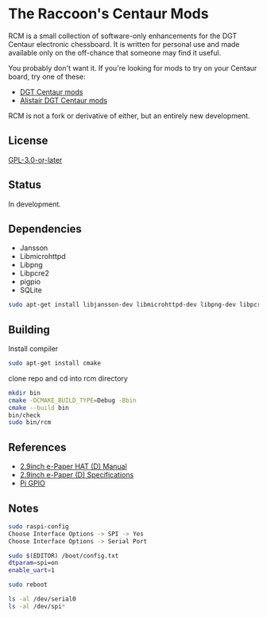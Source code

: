 # The Raccoon's Centaur Mods

RCM is a small collection of software-only enhancements for the DGT Centaur
electronic chessboard. It is written for personal use and made available only
on the off-chance that someone may find it useful.

You probably don't want it. If you're looking for mods to try on your Centaur
board, try one of these:

-   [DGT Centaur mods](https://github.com/DGTCentaurMods/DGTCentaurMods)
-   [Alistair DGT Centaur mods](https://github.com/Alistair-Crompton/DGTCentaurMods)

RCM is not a fork or derivative of either, but an entirely new development.

## License

[GPL-3.0-or-later](COPYING)

## Status

In development.

## Dependencies

-   Jansson
-   Libmicrohttpd
-   Libpng
-   Libpcre2
-   pigpio
-   SQLite

```bash
sudo apt-get install libjansson-dev libmicrohttpd-dev libpng-dev libpcre2-dev libpgipio-dev libsqlite3-dev
```

## Building

Install compiler

```bash
sudo apt-get install cmake
```

clone repo and cd into rcm directory

```bash
mkdir bin
cmake -DCMAKE_BUILD_TYPE=Debug -Bbin
cmake --build bin
bin/check
sudo bin/rcm
```

## References

-   [2.9inch e-Paper HAT (D) Manual](<https://www.waveshare.com/wiki/2.9inch_e-Paper_HAT_(D)>)
-   [2.9inch e-Paper (D) Specifications](https://files.waveshare.com/upload/b/b5/2.9inch_e-Paper_%28D%29_Specification.pdf)
-   [Pi GPIO](https://abyz.me.uk/rpi/pigpio/cif.html)

## Notes

```bash
sudo raspi-config
Choose Interface Options -> SPI -> Yes
Choose Interface Options -> Serial Port

sudo $(EDITOR) /boot/config.txt
dtparam=spi=on
enable_uart=1

sudo reboot

ls -al /dev/serial0
ls -al /dev/spi*
```
